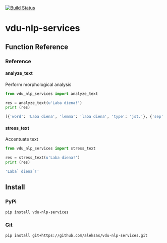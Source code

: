 [![Build Status](https://travis-ci.org/aleksas/vdu-nlp-services.svg?branch=master)](https://travis-ci.org/aleksas/vdu-nlp-services)

# vdu-nlp-services

## Function Reference

### Reference

#### analyze_text

Perform morphological analysis

```python
from vdu_nlp_services import analyze_text

res = analyze_text(u'Laba diena!')
print (res)
```
```sh
[{'word': 'Laba diena', 'lemma': 'laba diena', 'type': 'jst.'}, {'sep': '!'}, {'p': None}]
```
#### stress_text

Accentuate text

```python
from vdu_nlp_services import stress_text

res = stress_text(u'Laba diena!')
print (res)
```
```sh
'Laba` diena`!'
```

## Install

### PyPi
```bash
pip install vdu-nlp-services
```
### Git
```bash
pip install git+https://github.com/aleksas/vdu-nlp-services.git
```
